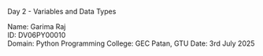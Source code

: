 Day 2 - Variables and Data Types

Name: Garima Raj  
ID: DV06PY00010  
Domain: Python Programming 
College: GEC Patan, GTU
Date: 3rd July 2025 
